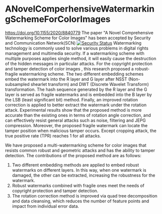 # ANovelComperhensiveWatermarkingSchemeForColorImages
https://doi.org/10.1155/2020/8840779
The paper "A Novel Comprehensive Watermarking Scheme for Color Images" has been accepted by Security and Communication Network(SCN)
[![Security Status](https://s.murphysec.com/badge/xiongxiong1996/ANovelComperhensiveWatermarkingSchemeForColorImages.svg)](https://www.murphysec.com/p/xiongxiong1996/ANovelComperhensiveWatermarkingSchemeForColorImages)
Watermarking technology is commonly used to solve various problems in digital rights management and multimedia security. If a watermarking scheme with multiple purposes  applies single method, it will easily cause the destruction of the hidden messages in particular attacks. For the copyright protection and tamper detection of color images , this research proposed a robust-fragile watermarking scheme. The two different embedding schemes  embed the watermark into the R layer and G layer after NSST (Non-subsampled shearlet transform) and DWT (Discrete Wavelet Transform) transformation. The hash sequence generated by the R layer and the G layer is served as fragile watermarks and is embedded into the B layer by the LSB (least significant bit) method. Finally, an improved rotation correction is applied to better extract the watermark under the rotation attack. Experimental results show that the proposed method is more accurate than the existing ones in terms of rotation angle correction, and can effectively resist general attacks such as noise, filtering and JEPG compression. Moreover, the proposed fragile watermark can locate the tamper position when malicious tamper occurs. Except cropping attack, the true positive rate (TPR) reaches 1 for all attacks.

We have proposed a multi-watermarking scheme for color images that resists common robust and geometric attacks and has the ability to tamper detection. The contributions of the proposed method are as follows:
1.	Two different embedding methods are applied to embed robust watermarks on different layers. In this way, when one watermark is damaged, the other can be extracted, increasing the robustness for the watermark.
2.	Robust watermarks combined with fragile ones meet the needs of copyright protection and tamper detection.
3.	The rotation correction method is improved via quad tree decomposition and data cleansing, which reduces the number of feature points and impact from individual error data.
